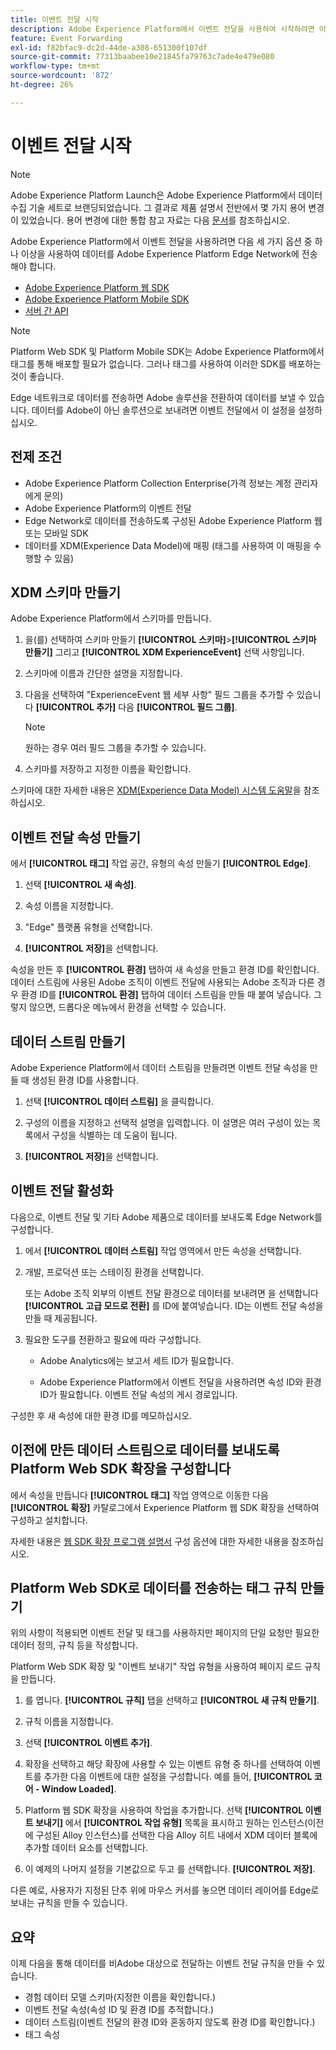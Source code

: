 ```yaml
---
title: 이벤트 전달 시작
description: Adobe Experience Platform에서 이벤트 전달을 사용하여 시작하려면 이 단계별 자습서를 따르십시오.
feature: Event Forwarding
exl-id: f82bfac9-dc2d-44de-a308-651300f107df
source-git-commit: 77313baabee10e21845fa79763c7ade4e479e080
workflow-type: tm+mt
source-wordcount: '872'
ht-degree: 26%

---
```


# 이벤트 전달 시작

>[!NOTE]
>
>Adobe Experience Platform Launch은 Adobe Experience Platform에서 데이터 수집 기술 세트로 브랜딩되었습니다. 그 결과로 제품 설명서 전반에서 몇 가지 용어 변경이 있었습니다. 용어 변경에 대한 통합 참고 자료는 다음 [문서](../../term-updates.md)를 참조하십시오.

Adobe Experience Platform에서 이벤트 전달을 사용하려면 다음 세 가지 옵션 중 하나 이상을 사용하여 데이터를 Adobe Experience Platform Edge Network에 전송해야 합니다.

* [Adobe Experience Platform 웹 SDK](../../extensions/web/sdk/overview.md)
* [Adobe Experience Platform Mobile SDK](https://sdkdocs.com)
* [서버 간 API](https://experienceleague.adobe.com/docs/audience-manager/user-guide/api-and-sdk-code/dcs/dcs-apis/dcs-s2s.html?lang=en)

>[!NOTE]
>Platform Web SDK 및 Platform Mobile SDK는 Adobe Experience Platform에서 태그를 통해 배포할 필요가 없습니다. 그러나 태그를 사용하여 이러한 SDK를 배포하는 것이 좋습니다.

Edge 네트워크로 데이터를 전송하면 Adobe 솔루션을 전환하여 데이터를 보낼 수 있습니다. 데이터를 Adobe이 아닌 솔루션으로 보내려면 이벤트 전달에서 이 설정을 설정하십시오.

## 전제 조건

* Adobe Experience Platform Collection Enterprise(가격 정보는 계정 관리자에게 문의)
* Adobe Experience Platform의 이벤트 전달
* Edge Network로 데이터를 전송하도록 구성된 Adobe Experience Platform 웹 또는 모바일 SDK
* 데이터를 XDM(Experience Data Model)에 매핑 (태그를 사용하여 이 매핑을 수행할 수 있음)

## XDM 스키마 만들기

Adobe Experience Platform에서 스키마를 만듭니다.

1. 을(를) 선택하여 스키마 만들기 **[!UICONTROL 스키마]**>**[!UICONTROL 스키마 만들기]** 그리고 **[!UICONTROL XDM ExperienceEvent]** 선택 사항입니다.

1. 스키마에 이름과 간단한 설명을 지정합니다.

1. 다음을 선택하여 &quot;ExperienceEvent 웹 세부 사항&quot; 필드 그룹을 추가할 수 있습니다 **[!UICONTROL 추가]** 다음 **[!UICONTROL 필드 그룹]**.

   >[!NOTE]
   >
   >원하는 경우 여러 필드 그룹을 추가할 수 있습니다.

1. 스키마를 저장하고 지정한 이름을 확인합니다.

스키마에 대한 자세한 내용은 [XDM(Experience Data Model) 시스템 도움말](https://experienceleague.adobe.com/docs/experience-platform/xdm/home.html?lang=ko-KR)을 참조하십시오.

## 이벤트 전달 속성 만들기

에서 **[!UICONTROL 태그]** 작업 공간, 유형의 속성 만들기 **[!UICONTROL Edge]**.

1. 선택 **[!UICONTROL 새 속성]**.

1. 속성 이름을 지정합니다.

1. &quot;Edge&quot; 플랫폼 유형을 선택합니다.

1. **[!UICONTROL 저장]**&#x200B;을 선택합니다.

속성을 만든 후 **[!UICONTROL 환경]** 탭하여 새 속성을 만들고 환경 ID를 확인합니다. 데이터 스트림에 사용된 Adobe 조직이 이벤트 전달에 사용되는 Adobe 조직과 다른 경우 환경 ID를 **[!UICONTROL 환경]** 탭하여 데이터 스트림을 만들 때 붙여 넣습니다. 그렇지 않으면, 드롭다운 메뉴에서 환경을 선택할 수 있습니다.

## 데이터 스트림 만들기

Adobe Experience Platform에서 데이터 스트림을 만들려면 이벤트 전달 속성을 만들 때 생성된 환경 ID를 사용합니다.

1. 선택 **[!UICONTROL 데이터 스트림]** 을 클릭합니다.

1. 구성의 이름을 지정하고 선택적 설명을 입력합니다.
이 설명은 여러 구성이 있는 목록에서 구성을 식별하는 데 도움이 됩니다.

1. **[!UICONTROL 저장]**&#x200B;을 선택합니다.

## 이벤트 전달 활성화

다음으로, 이벤트 전달 및 기타 Adobe 제품으로 데이터를 보내도록 Edge Network를 구성합니다.

1. 에서 **[!UICONTROL 데이터 스트림]** 작업 영역에서 만든 속성을 선택합니다.

1. 개발, 프로덕션 또는 스테이징 환경을 선택합니다.

   또는 Adobe 조직 외부의 이벤트 전달 환경으로 데이터를 보내려면 을 선택합니다 **[!UICONTROL 고급 모드로 전환]** 를 ID에 붙여넣습니다. ID는 이벤트 전달 속성을 만들 때 제공됩니다.

1. 필요한 도구를 전환하고 필요에 따라 구성합니다.

   * Adobe Analytics에는 보고서 세트 ID가 필요합니다.

   * Adobe Experience Platform에서 이벤트 전달을 사용하려면 속성 ID와 환경 ID가 필요합니다. 이벤트 전달 속성의 게시 경로입니다.

구성한 후 새 속성에 대한 환경 ID를 메모하십시오.

## 이전에 만든 데이터 스트림으로 데이터를 보내도록 Platform Web SDK 확장을 구성합니다

에서 속성을 만듭니다 **[!UICONTROL 태그]** 작업 영역으로 이동한 다음 **[!UICONTROL 확장]** 카탈로그에서 Experience Platform 웹 SDK 확장을 선택하여 구성하고 설치합니다.

자세한 내용은 [웹 SDK 확장 프로그램 설명서](../../extensions/web/sdk/overview.md) 구성 옵션에 대한 자세한 내용을 참조하십시오.

## Platform Web SDK로 데이터를 전송하는 태그 규칙 만들기

위의 사항이 적용되면 이벤트 전달 및 태그를 사용하지만 페이지의 단일 요청만 필요한 데이터 정의, 규칙 등을 작성합니다.

Platform Web SDK 확장 및 &quot;이벤트 보내기&quot; 작업 유형을 사용하여 페이지 로드 규칙을 만듭니다.

1. 를 엽니다. **[!UICONTROL 규칙]** 탭을 선택하고 **[!UICONTROL 새 규칙 만들기]**.

1. 규칙 이름을 지정합니다.

1. 선택 **[!UICONTROL 이벤트 추가]**.

1. 확장을 선택하고 해당 확장에 사용할 수 있는 이벤트 유형 중 하나를 선택하여 이벤트를 추가한 다음 이벤트에 대한 설정을 구성합니다. 예를 들어, **[!UICONTROL 코어 - Window Loaded]**.

1. Platform 웹 SDK 확장을 사용하여 작업을 추가합니다. 선택 **[!UICONTROL 이벤트 보내기]** 에서 **[!UICONTROL 작업 유형]** 목록을 표시하고 원하는 인스턴스(이전에 구성된 Alloy 인스턴스)를 선택한 다음 Alloy 히트 내에서 XDM 데이터 블록에 추가할 데이터 요소를 선택합니다.

1. 이 예제의 나머지 설정을 기본값으로 두고 를 선택합니다. **[!UICONTROL 저장]**.

다른 예로, 사용자가 지정된 단추 위에 마우스 커서를 놓으면 데이터 레이어를 Edge로 보내는 규칙을 만들 수 있습니다.

## 요약

이제 다음을 통해 데이터를 비Adobe 대상으로 전달하는 이벤트 전달 규칙을 만들 수 있습니다.

* 경험 데이터 모델 스키마(지정한 이름을 확인합니다.)
* 이벤트 전달 속성(속성 ID 및 환경 ID를 추적합니다.)
* 데이터 스트림(이벤트 전달의 환경 ID와 혼동하지 않도록 환경 ID를 확인합니다.)
* 태그 속성
